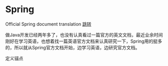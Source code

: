 # Spring
Official Spring document translation
<a href="#head">跳转</a>

做Java开发已经两年多了，也没有认真看过一篇官方的英文文档，最近业余时间刚好在学习英语，也想着找一篇英语官方文档来认真研究一下，Spring用的挺多的，所以就从Spring官方文档开始，边学习英语，边研究官方文档。




定义锚点
<a id="head"/>


